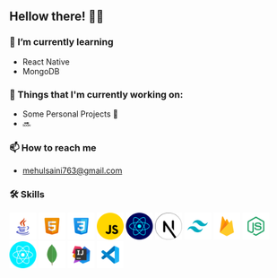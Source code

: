 Hellow there! 👋😃
------------------

### 🌱 I’m currently learning

*   React Native
*   MongoDB

### 💼 Things that I'm currently working on:

*   Some Personal Projects 🤫
*   🔜

### 📫 How to reach me

*   mehulsaini763@gmail.com

### 🛠 Skills

  <img width="48" height="48" src="/assets/logos/java.png" />
  <img width="48" height="48" src="/assets/logos/html.png" />
  <img width="48" height="48" src="/assets/logos/css.png" />
  <img width="48" height="48" src="/assets/logos/javascript.png" />
  <img width="48" height="48" src="/assets/logos/react.png" />
  <img width="48" height="48" src="/assets/logos/nextjs.png" />
  <img width="48" height="48" src="/assets/logos/tailwind.png" />
  <img width="48" height="48" src="/assets/logos/firebase.png" />
  <img width="48" height="48" src="/assets/logos/nodejs.png" />
  <img width="48" height="48" src="/assets/logos/react-native.png" />
  <img width="48" height="48" src="/assets/logos/mongodb.png" />
  <img width="48" height="48" src="/assets/logos/intellij.png" />
  <img width="48" height="48" src="/assets/logos/vscode.png" />
